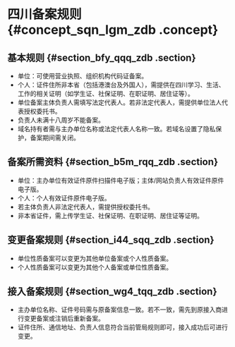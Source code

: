 # 四川备案规则 {#concept_sqn_lgm_zdb .concept}

## 基本规则 {#section_bfy_qqq_zdb .section}

-   单位：可使用营业执照、组织机构代码证备案。
-   个人：证件住所非本省（包括港澳台及外国人），需提供在四川学习、生活、工作的相关证明（如学生证、社保证明、在职证明、居住证等）。
-   单位备案主体负责人需填写法定代表人。若非法定代表人，需提供单位法人代表授权委托书。
-   负责人未满十八周岁不能备案。
-   域名持有者需与主办单位名称或法定代表人名称一致。若域名设置了隐私保护，备案期间需关闭。

## 备案所需资料 {#section_b5m_rqq_zdb .section}

-   单位：主办单位有效证件原件扫描件电子版；主体/网站负责人有效证件原件电子版。
-   个人：个人有效证件原件电子版。
-   若主体负责人非法定代表人，需提供授权委托书。
-   非本省证件，需上传学生证、社保证明、在职证明、居住证等证明。

## 变更备案规则 {#section_i44_sqq_zdb .section}

-   单位性质备案可以变更为其他单位备案或个人性质备案。
-   个人性质备案可以变更为其他个人备案或单位性质备案。

## 接入备案规则 {#section_wg4_tqq_zdb .section}

-   主办单位名称、证件号码需与原备案信息一致。若不一致，需先到原接入商进行变更备案或注销后重新备案。
-   证件住所、通信地址、负责人信息符合当前管局规则即可，接入成功后可进行变更。

